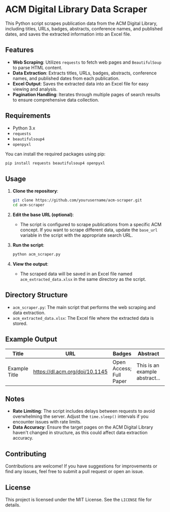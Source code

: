 # ACM Digital Library Data Scraper

This Python script scrapes publication data from the ACM Digital Library, including titles, URLs, badges, abstracts, conference names, and published dates, and saves the extracted information into an Excel file.

## Features

- **Web Scraping**: Utilizes `requests` to fetch web pages and `BeautifulSoup` to parse HTML content.
- **Data Extraction**: Extracts titles, URLs, badges, abstracts, conference names, and published dates from each publication.
- **Excel Output**: Saves the extracted data into an Excel file for easy viewing and analysis.
- **Pagination Handling**: Iterates through multiple pages of search results to ensure comprehensive data collection.

## Requirements

- Python 3.x
- `requests`
- `beautifulsoup4`
- `openpyxl`

You can install the required packages using pip:

```bash
pip install requests beautifulsoup4 openpyxl
```

## Usage

1. **Clone the repository**:
   ```bash
   git clone https://github.com/yourusername/acm-scraper.git
   cd acm-scraper
   ```

2. **Edit the base URL (optional)**:
   - The script is configured to scrape publications from a specific ACM concept. If you want to scrape different data, update the `base_url` variable in the script with the appropriate search URL.

3. **Run the script**:
   ```bash
   python acm_scraper.py
   ```

4. **View the output**:
   - The scraped data will be saved in an Excel file named `acm_extracted_data.xlsx` in the same directory as the script.

## Directory Structure

- `acm_scraper.py`: The main script that performs the web scraping and data extraction.
- `acm_extracted_data.xlsx`: The Excel file where the extracted data is stored.

## Example Output

| Title                                   | URL                            | Badges                   | Abstract                         | Conference                | Published  |
|-----------------------------------------|--------------------------------|--------------------------|----------------------------------|---------------------------|------------|
| Example Title                           | https://dl.acm.org/doi/10.1145 | Open Access; Full Paper  | This is an example abstract...   | ACM Conference on Example  | 2024-01-01 |

## Notes

- **Rate Limiting**: The script includes delays between requests to avoid overwhelming the server. Adjust the `time.sleep()` intervals if you encounter issues with rate limits.
- **Data Accuracy**: Ensure the target pages on the ACM Digital Library haven't changed in structure, as this could affect data extraction accuracy.

## Contributing

Contributions are welcome! If you have suggestions for improvements or find any issues, feel free to submit a pull request or open an issue.

## License

This project is licensed under the MIT License. See the `LICENSE` file for details.

